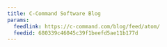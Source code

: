 ```yaml
---
title: C-Command Software Blog
params:
  feedlink: https://c-command.com/blog/feed/atom/
  feedid: 680339c46045c39f1beefd5ae11b177d
---
```

